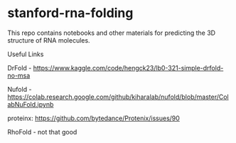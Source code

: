 # stanford-rna-folding
This repo contains notebooks and other materials for predicting the 3D structure of RNA molecules.


Useful Links

DrFold - https://www.kaggle.com/code/hengck23/lb0-321-simple-drfold-no-msa

Nufold - https://colab.research.google.com/github/kiharalab/nufold/blob/master/ColabNuFold.ipynb

proteinx:
https://github.com/bytedance/Protenix/issues/90

RhoFold - not that good



